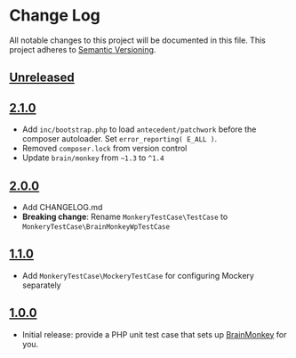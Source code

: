 # Change Log
All notable changes to this project will be documented in this file.
This project adheres to [Semantic Versioning](http://semver.org/).

## [Unreleased]

## [2.1.0]

* Add `inc/bootstrap.php` to load `antecedent/patchwork` before the composer autoloader. Set `error_reporting( E_ALL )`.
* Removed `composer.lock` from version control
* Update `brain/monkey` from `~1.3` to `^1.4`

## [2.0.0]
* Add CHANGELOG.md
* **Breaking change**: Rename `MonkeryTestCase\TestCase` to `MonkeryTestCase\BrainMonkeyWpTestCase`

## [1.1.0]
* Add `MonkeryTestCase\MockeryTestCase` for configuring Mockery separately

## [1.0.0]
* Initial release: provide a PHP unit test case that sets up [BrainMonkey](https://brain-wp.github.io/BrainMonkey/) for you.

[Unreleased]:https://github.com/inpsyde/monkery-test-case/compare/2.1.0...master
[2.1.0]:https://github.com/inpsyde/monkery-test-case/compare/2.0.0...2.1.0
[2.0.0]:https://github.com/inpsyde/monkery-test-case/compare/1.1.0...2.0.0
[1.1.0]:https://github.com/inpsyde/monkery-test-case/compare/1.0.0...1.1.0
[1.0.0]:https://github.com/inpsyde/monkery-test-case/tree/1.0.0
